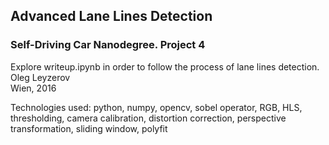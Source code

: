 
## Advanced Lane Lines Detection
### Self-Driving Car Nanodegree. Project 4
Explore writeup.ipynb in order to follow the process of lane lines detection.  
Oleg Leyzerov  
Wien, 2016  
  
Technologies used: python, numpy, opencv, sobel operator, RGB, HLS, thresholding, camera calibration, distortion correction, perspective transformation, sliding window, polyfit
